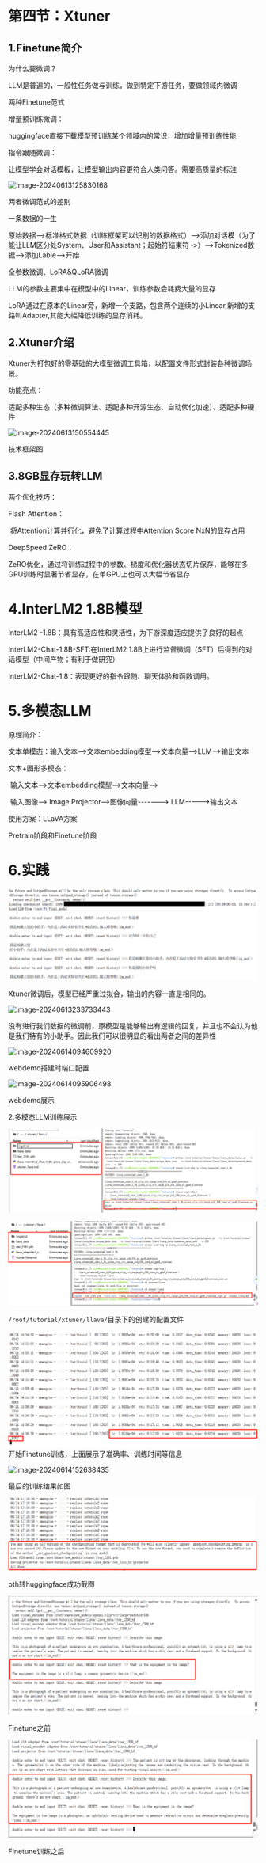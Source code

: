 # 第四节：Xtuner

## 1.Finetune简介

为什么要微调？

​	LLM是普遍的，一般性任务做与训练，做到特定下游任务，要做领域内微调

两种Finetune范式

增量预训练微调：

​	huggingface直接下载模型预训练某个领域内的常识，增加增量预训练性能

指令跟随微调：

​	让模型学会对话模板，让模型输出内容更符合人类问答。需要高质量的标注

![image-20240613125830168](C:/Users/lenovo/AppData/Roaming/Typora/typora-user-images/image-20240613125830168.png)

两者微调范式的差别

一条数据的一生

原始数据-->标准格式数据（训练框架可以识别的数据格式）-->添加对话模（为了能让LLM区分处System、User和Assistant；起始符结束符 <s> </s>>）-->Tokenized数据-->添加Lable-->开始

全参数微调、LoRA&QLoRA微调

LLM的参数主要集中在模型中的Linear，训练参数会耗费大量的显存

LoRA通过在原本的Linear旁，新增一个支路，包含两个连续的小Linear,新增的支路叫Adapter,其能大幅降低训练的显存消耗。

## 2.Xtuner介绍

Xtuner为打包好的零基础的大模型微调工具箱，以配置文件形式封装各种微调场景。

功能亮点：

适配多种生态（多种微调算法、适配多种开源生态、自动优化加速）、适配多种硬件

![image-20240613150554445](C:/Users/lenovo/AppData/Roaming/Typora/typora-user-images/image-20240613150554445.png)

技术框架图

## 3.8GB显存玩转LLM

两个优化技巧：

 Flash Attention：

​	将Attention计算并行化，避免了计算过程中Attention Score NxN的显存占用

 DeepSpeed ZeRO：

​	ZeRO优化，通过将训练过程中的参数、梯度和优化器状态切片保存，能够在多GPU训练时显著节省显存，在单GPU上也可以大幅节省显存

# 4.InterLM2 1.8B模型

InterLM2 -1.8B：具有高适应性和灵活性，为下游深度适应提供了良好的起点

InterLM2-Chat-1.8B-SFT:在InterLM2 1.8B上进行监督微调（SFT）后得到的对话模型（中间产物；有利于做研究）

InterLM2-Chat-1.8：表现更好的指令跟随、聊天体验和函数调用。

# 5.多模态LLM

原理简介：

 文本单模态：输入文本-->文本embedding模型-->文本向量-->LLM-->输出文本

 文本+图形多模态：

​	输入文本-->文本embedding模型-->文本向量-->

​	输入图像--> Image Projector-->图像向量------->   LLM----->输出文本

使用方案：LLaVA方案

Pretrain阶段和Finetune阶段

# 6.实践

![image-20240613233251377](./image-20240613233251377.png)

Xtuner微调后，模型已经严重过拟合，输出的内容一直是相同的。

![image-20240613233733443](./../%E7%AC%AC%E5%9B%9B%E8%8A%82%E8%AF%BE/%E5%8E%9F%E6%A8%A1%E5%9E%8B%E8%83%BD%E5%8A%9B%E6%B5%8B%E8%AF%95)

没有进行我们数据的微调前，原模型是能够输出有逻辑的回复，并且也不会认为他是我们特有的小助手。因此我们可以很明显的看出两者之间的差异性

![image-20240614094609920](./../%E7%AC%AC%E5%9B%9B%E8%8A%82%E8%AF%BE/%E7%AB%AF%E5%8F%A3%E9%85%8D%E7%BD%AE)

webdemo搭建时端口配置

![image-20240614095906498](./../%E7%AC%AC%E5%9B%9B%E8%8A%82%E8%AF%BE/webdemo%E5%B1%95%E7%A4%BA)

webdemo展示

2.多模态LLM训练展示

![image-20240614141902284](./image-20240614141902284.png)

![image-20240614142058630](./image-20240614142058630.png)

`/root/tutorial/xtuner/llava/`目录下的创建的配置文件

![image-20240614145704171](./image-20240614145704171.png)开始Finetune训练，上面展示了准确率、训练时间等信息

![image-20240614152638435](./../%E7%AC%AC%E5%9B%9B%E8%8A%82%E8%AF%BE/image-20240614152638435.png)

最后的训练结果如图

![image-20240614171948619](./image-20240614171948619.png)

pth转huggingface成功截图

![image-20240614172804281](./image-20240614172804281.png)

Finetune之前

![image-20240614165803341](./image-20240614165803341.png)

Finetune训练之后

#### 
